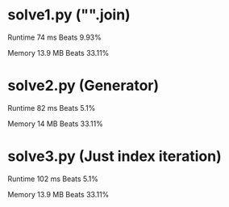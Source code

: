 # solve1.py ("".join)

Runtime 74 ms Beats 9.93%

Memory 13.9 MB Beats 33.11%

# solve2.py (Generator)

Runtime 82 ms Beats 5.1% 

Memory 14 MB Beats 33.11%

# solve3.py (Just index iteration)

Runtime 102 ms Beats 5.1%

Memory 13.9 MB Beats 33.11%

